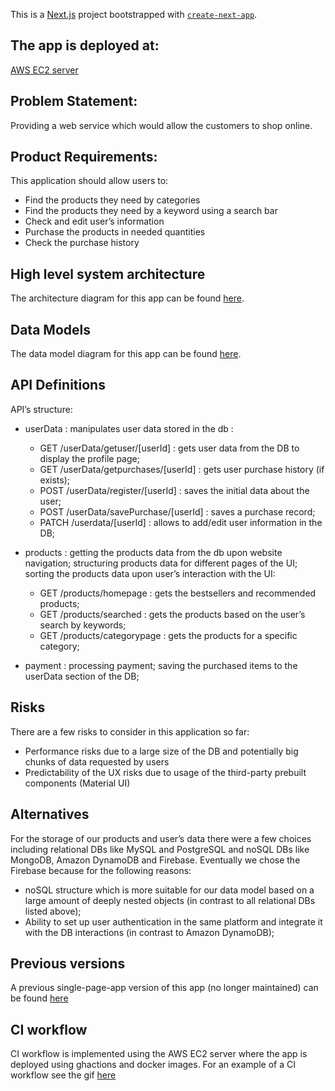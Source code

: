 This is a [Next.js](https://nextjs.org/) project bootstrapped with [`create-next-app`](https://github.com/vercel/next.js/tree/canary/packages/create-next-app).

## The app is deployed at: 
[AWS EC2 server](http://ec2-3-138-124-228.us-east-2.compute.amazonaws.com/signin)

## Problem Statement:

Providing a web service which would allow the customers to shop online.

## Product Requirements:

This application should allow users to:

* Find the products they need by categories
* Find the products they need by a keyword using a search bar
* Check and edit user’s information
* Purchase the products in needed quantities
* Check the purchase history

## High level system architecture

The architecture diagram for this app can be found [here](https://link.excalidraw.com/readonly/qU1W8ED3y0PhK3PLMm1b).
  
## Data Models

The data model diagram for this app can be found [here](https://link.excalidraw.com/readonly/QKRp7vLCkWncEXjW5BXX).

## API Definitions

API’s structure: 

* userData : manipulates user data stored in the db : 
   - GET /userData/getuser/\[userId\] : gets user data from the DB to display the profile page;
   - GET /userData/getpurchases/\[userId\] : gets user purchase history (if exists);
   - POST /userData/register/\[userId\] : saves the initial data about the user;
   - POST /userData/savePurchase/\[userId\] : saves a purchase record;
   - PATCH /userdata/\[userId\] : allows to add/edit user information in the DB;

* products : getting the products data from the db upon website navigation; structuring products data for different pages of the UI; sorting the products data upon user’s interaction with the UI:
   - GET /products/homepage : gets the bestsellers and recommended products;
   - GET /products/searched : gets the products based on the user’s search by keywords;
   - GET /products/categorypage : gets the products for a specific category;

* payment  : processing payment; saving the purchased items to the userData section of the DB;

## Risks

There are a few risks to consider in this application so far:
* Performance risks due to a large size of the DB and potentially big chunks of data requested by users
* Predictability of the UX risks due to usage of the third-party prebuilt components (Material UI)


## Alternatives

For the storage of our products and user’s data there were a few choices including relational DBs like MySQL and PostgreSQL and noSQL DBs like MongoDB, Amazon DynamoDB and Firebase. Eventually we chose the Firebase because for the following reasons:
* noSQL structure which is more suitable for our data model based on a large amount of deeply nested objects (in contrast to all relational DBs listed above);
* Ability to set up user authentication in the same platform and integrate it with the DB interactions (in contrast to Amazon DynamoDB);

## Previous versions

A previous single-page-app version of this app (no longer maintained) can be found [here](https://github.com/MishaFomenko/online-store-2.0)

## CI workflow

CI workflow is implemented using the AWS EC2 server where the app is deployed using ghactions and docker images. 
For an example of a CI workflow see the gif [here](https://github.com/MishaFomenko/onlinestore2-dist/assets/85066667/c9d43d61-42ba-4a1e-a3f4-b973a78b8265)
